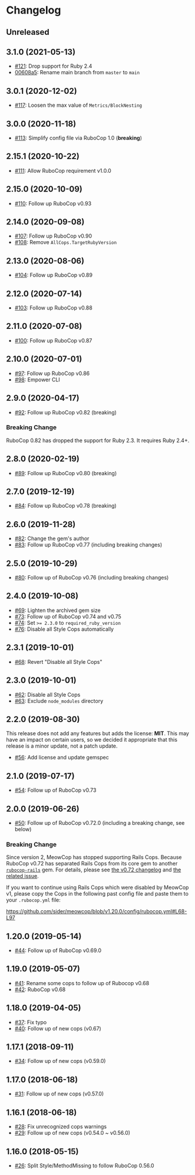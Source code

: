 # Changelog

## Unreleased

## 3.1.0 (2021-05-13)

- [#121](https://github.com/sider/meowcop/pull/121): Drop support for Ruby 2.4
- [00608a5](https://github.com/sider/meowcop/commit/00608a559a2acd363047b7f64b1e6d1c692e1b34): Rename main branch from `master` to `main`

## 3.0.1 (2020-12-02)

- [#117](https://github.com/sider/meowcop/pull/117): Loosen the max value of `Metrics/BlockNesting`

## 3.0.0 (2020-11-18)

- [#113](https://github.com/sider/meowcop/pull/113): Simplify config file via RuboCop 1.0 (**breaking**)

## 2.15.1 (2020-10-22)

- [#111](https://github.com/sider/meowcop/pull/111): Allow RuboCop requirement v1.0.0

## 2.15.0 (2020-10-09)

- [#110](https://github.com/sider/meowcop/pull/110): Follow up RuboCop v0.93

## 2.14.0 (2020-09-08)

- [#107](https://github.com/sider/meowcop/pull/107): Follow up RuboCop v0.90
- [#108](https://github.com/sider/meowcop/pull/108): Remove `AllCops.TargetRubyVersion`

## 2.13.0 (2020-08-06)

- [#104](https://github.com/sider/meowcop/pull/104): Follow up RuboCop v0.89

## 2.12.0 (2020-07-14)

- [#103](https://github.com/sider/meowcop/pull/103): Follow up RuboCop v0.88

## 2.11.0 (2020-07-08)

- [#100](https://github.com/sider/meowcop/pull/100): Follow up RuboCop v0.87

## 2.10.0 (2020-07-01)

- [#97](https://github.com/sider/meowcop/pull/97): Follow up RuboCop v0.86
- [#98](https://github.com/sider/meowcop/pull/98): Empower CLI

## 2.9.0 (2020-04-17)

- [#92](https://github.com/sider/meowcop/pull/92): Follow up RuboCop v0.82 (breaking)

### Breaking Change

RuboCop 0.82 has dropped the support for Ruby 2.3. It requires Ruby 2.4+.

## 2.8.0 (2020-02-19)

- [#89](https://github.com/sider/meowcop/pull/89): Follow up RuboCop v0.80 (breaking)

## 2.7.0 (2019-12-19)

- [#84](https://github.com/sider/meowcop/pull/84): Follow up RuboCop v0.78 (breaking)

## 2.6.0 (2019-11-28)

- [#82](https://github.com/sider/meowcop/pull/82): Change the gem's author
- [#83](https://github.com/sider/meowcop/pull/83): Follow up RuboCop v0.77 (including breaking changes)

## 2.5.0 (2019-10-29)

- [#80](https://github.com/sider/meowcop/pull/80): Follow up of RuboCop v0.76 (including breaking changes)

## 2.4.0 (2019-10-08)

- [#69](https://github.com/sider/meowcop/pull/69): Lighten the archived gem size
- [#73](https://github.com/sider/meowcop/pull/73): Follow up of RuboCop v0.74 and v0.75
- [#74](https://github.com/sider/meowcop/pull/74): Set `>= 2.3.0` to `required_ruby_version`
- [#76](https://github.com/sider/meowcop/pull/76): Disable all Style Cops automatically

## 2.3.1 (2019-10-01)

- [#68](https://github.com/sider/meowcop/pull/68): Revert "Disable all Style Cops"

## 2.3.0 (2019-10-01)

- [#62](https://github.com/sider/meowcop/pull/62): Disable all Style Cops
- [#63](https://github.com/sider/meowcop/pull/63): Exclude `node_modules` directory

## 2.2.0 (2019-08-30)

This release does not add any features but adds the license: **MIT**.
This may have an impact on certain users, so we decided it appropriate that this release is a minor update, not a patch update.

- [#56](https://github.com/sider/meowcop/pull/56): Add license and update gemspec

## 2.1.0 (2019-07-17)

- [#54](https://github.com/sider/meowcop/pull/54): Follow up of RuboCop v0.73

## 2.0.0 (2019-06-26)

- [#50](https://github.com/sider/meowcop/pull/50): Follow up of RuboCop v0.72.0 (including a breaking change, see below)

### Breaking Change

Since version 2, MeowCop has stopped supporting Rails Cops. Because RuboCop v0.72 has separated Rails Cops from its core gem to another [`rubocop-rails`](https://github.com/rubocop-hq/rubocop-rails) gem. For details, please see [the v0.72 changelog](https://github.com/rubocop-hq/rubocop/blob/v0.72.0/CHANGELOG.md) and [the related issue](https://github.com/rubocop-hq/rubocop/issues/5976).

If you want to continue using Rails Cops which were disabled by MeowCop v1, please copy the Cops in the following past config file and paste them to your `.rubocop.yml` file:

<https://github.com/sider/meowcop/blob/v1.20.0/config/rubocop.yml#L68-L97>

## 1.20.0 (2019-05-14)

- [#44](https://github.com/sider/meowcop/pull/44): Follow up of RuboCop v0.69.0

## 1.19.0 (2019-05-07)

- [#41](https://github.com/sider/meowcop/pull/41): Rename some cops to follow up of Rubocop v0.68
- [#42](https://github.com/sider/meowcop/pull/42): RuboCop v0.68

## 1.18.0 (2019-04-05)

- [#37](https://github.com/sider/meowcop/pull/37): Fix typo
- [#40](https://github.com/sider/meowcop/pull/40): Follow up of new cops (v0.67)

## 1.17.1 (2018-09-11)

- [#34](https://github.com/sider/meowcop/pull/34): Follow up of new cops (v0.59.0)

## 1.17.0 (2018-06-18)

- [#31](https://github.com/sider/meowcop/pull/31): Follow up of new cops (v0.57.0)

## 1.16.1 (2018-06-18)

- [#28](https://github.com/sider/meowcop/pull/28): Fix unrecognized cops warnings
- [#29](https://github.com/sider/meowcop/pull/29): Follow up of new cops (v0.54.0 ~ v0.56.0)

## 1.16.0 (2018-05-15)

- [#26](https://github.com/sider/meowcop/pull/26): Split Style/MethodMissing to follow RuboCop 0.56.0

